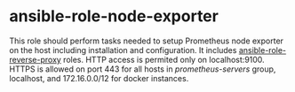 # ansible-role-node-exporter

This role should perform tasks needed to setup Prometheus node exporter on the host including installation and configuration.
It includes [ansible-role-reverse-proxy](https://github.com/Psiphon-Infrastructure/ansible-role-reverse-proxy) roles. HTTP access is permited only on localhost:9100. HTTPS is allowed on port 443 for all hosts in *prometheus-servers* group, localhost, and 172.16.0.0/12 for docker instances.
